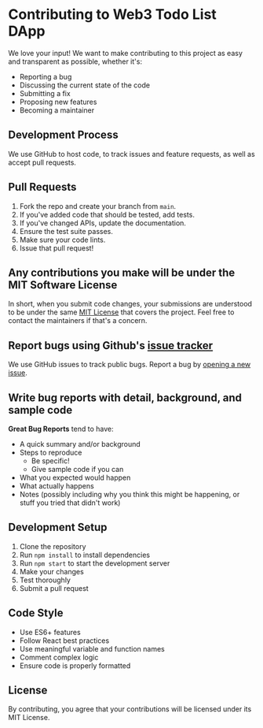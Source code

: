 # Contributing to Web3 Todo List DApp

We love your input! We want to make contributing to this project as easy and transparent as possible, whether it's:

- Reporting a bug
- Discussing the current state of the code
- Submitting a fix
- Proposing new features
- Becoming a maintainer

## Development Process

We use GitHub to host code, to track issues and feature requests, as well as accept pull requests.

## Pull Requests

1. Fork the repo and create your branch from `main`.
2. If you've added code that should be tested, add tests.
3. If you've changed APIs, update the documentation.
4. Ensure the test suite passes.
5. Make sure your code lints.
6. Issue that pull request!

## Any contributions you make will be under the MIT Software License

In short, when you submit code changes, your submissions are understood to be under the same [MIT License](http://choosealicense.com/licenses/mit/) that covers the project. Feel free to contact the maintainers if that's a concern.

## Report bugs using Github's [issue tracker](https://github.com/yourusername/web3-todo-list/issues)

We use GitHub issues to track public bugs. Report a bug by [opening a new issue](https://github.com/yourusername/web3-todo-list/issues/new).

## Write bug reports with detail, background, and sample code

**Great Bug Reports** tend to have:

- A quick summary and/or background
- Steps to reproduce
  - Be specific!
  - Give sample code if you can
- What you expected would happen
- What actually happens
- Notes (possibly including why you think this might be happening, or stuff you tried that didn't work)

## Development Setup

1. Clone the repository
2. Run `npm install` to install dependencies
3. Run `npm start` to start the development server
4. Make your changes
5. Test thoroughly
6. Submit a pull request

## Code Style

- Use ES6+ features
- Follow React best practices
- Use meaningful variable and function names
- Comment complex logic
- Ensure code is properly formatted

## License

By contributing, you agree that your contributions will be licensed under its MIT License.
